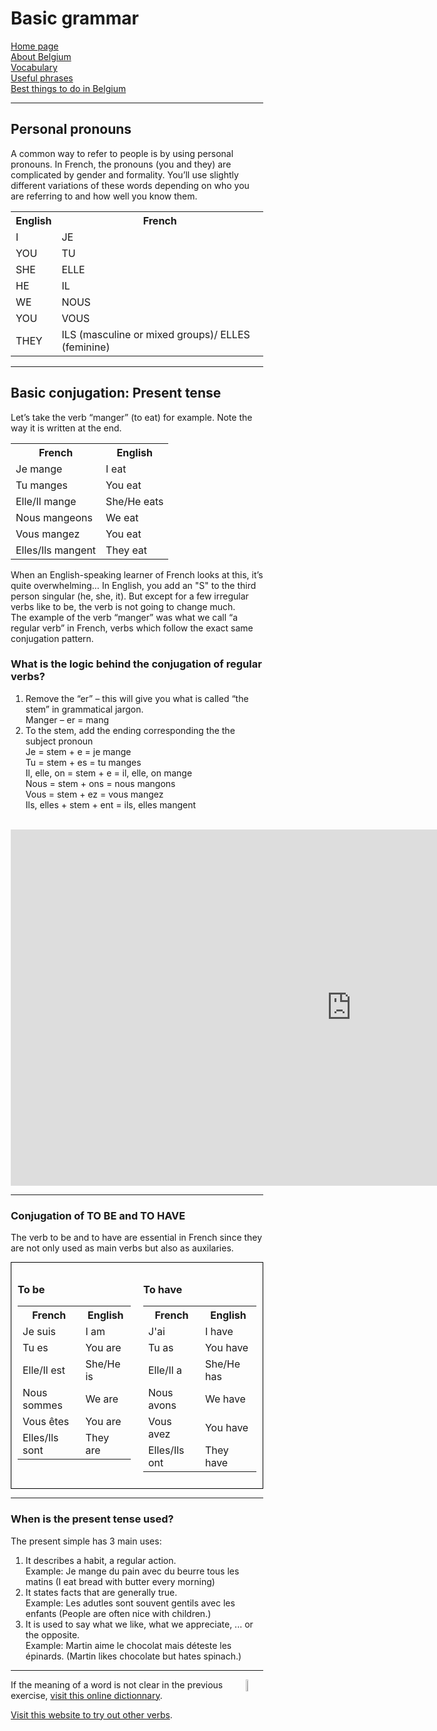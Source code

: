 <h1 class="center">Basic grammar</h1>
<p class="center">
 <a href="index.html">Home page</a> <br>
 <a href="page2.html">About Belgium</a> <br>
 <a href="page3.html">Vocabulary</a> <br>
 <a href="page4.html">Useful phrases</a> <br>
 <a href="page6.html">Best things to do in Belgium</a> 
 </p> 
<hr>

<style>
* {
  box-sizing: border-box;
}

/* Create two equal columns that floats next to each other */

.column {
  float: left;
  width: 50%;
  padding: 10px;
}

/* Border around the container */

.row {
   border: 1px solid black;
}

/* Clear floats after the columns */

.row:after {
  content: "";
  display: table;
  clear: both;
}

/* Responsive layout - makes the two columns stack on top of each other instead of next to each other */

@media screen and (max-width: 600px) {
  .column {
    width: 100%;
  }
}
</style>

<h2>Personal pronouns</h2>
<p>
 A common way to refer to people is by using personal pronouns. In French, the pronouns (you and they) are complicated by gender and formality. You’ll use slightly different variations of these words depending on who you are referring to and how well you know them. 
</p>

<table style="width:100%">
  <tr>
    <th>English</th>
    <th>French</th>
  </tr>
  <tr>
    <td>I</td>
    <td>JE</td>
  </tr>
  <tr>
    <td>YOU</td>
    <td>TU</td>
  </tr>
  <tr>
    <td>SHE</td>
    <td>ELLE</td>
  </tr>
  <tr>
    <td>HE</td>
    <td>IL</td>
  </tr>
  <tr>
    <td>WE</td>
    <td>NOUS</td>
  </tr>
   <tr>
    <td>YOU</td>
    <td>VOUS</td>
  </tr>
   <tr>
    <td>THEY</td>
    <td>ILS (masculine or mixed groups)/ ELLES (feminine)</td>
  </tr>
</table>
<hr>

<h2>Basic conjugation: Present tense</h2>
<p>
 Let’s take the verb “manger” (to eat) for example. Note the way it is written at the end.
</p>
<table style="width:100%">
  <tr>
    <th>French</th>
    <th>English</th>
  </tr>
  <tr>
    <td>Je mange</td>
    <td>I eat</td>
  </tr>
  <tr>
    <td>Tu manges</td>
    <td>You eat</td>
  </tr>
  <tr>
    <td>Elle/Il mange</td>
    <td>She/He eats</td>
  </tr>
  <tr>
    <td>Nous mangeons</td>
    <td>We eat</td>
  </tr>
  <tr>
    <td>Vous mangez</td>
    <td>You eat</td>
  </tr>
   <tr>
    <td>Elles/Ils mangent</td>
    <td>They eat</td>
  </tr>
</table>

<p>When an English-speaking learner of French looks at this, it’s quite overwhelming… In English, you add an "S" to the third person singular (he, she, it). But except for a few irregular verbs like to be, the verb is not going to change much. <br>
The example of the verb “manger” was what we call “a regular verb” in French, verbs which follow the exact same conjugation pattern.
</p>
<h3>What is the logic behind the conjugation of regular verbs?</h3>
<ol>
  <li>Remove the “er” – this will give you what is called “the stem” in grammatical jargon.<br>
 Manger – er = mang </li>
  <li>To the stem, add the ending corresponding the the subject pronoun<br>
Je = stem + e = je mange<br>
Tu = stem + es = tu manges<br>
Il, elle, on = stem + e = il, elle, on mange<br>
Nous = stem + ons = nous mangons<br>
Vous = stem + ez = vous mangez<br>
Ils, elles + stem + ent = ils, elles mangent</li>
</ol>
<br>

<iframe src="https://h5p.org/h5p/embed/686450" width="1090" height="570" frameborder="0" allowfullscreen="allowfullscreen"></iframe><script src="https://h5p.org/sites/all/modules/h5p/library/js/h5p-resizer.js" charset="UTF-8"></script>
<hr>
<h3> Conjugation of TO BE and TO HAVE</h3>
<p>
The verb to be and to have are essential in French since they are not only used as main verbs but also as auxilaries. 
</p>
<div class="row">
  <div class="column">
   <h3>To be</h3>
<table style="width:100%">
  <tr>
    <th>French</th>
    <th>English</th>
  </tr>
  <tr>
    <td>Je suis</td>
    <td>I am</td>
  </tr>
  <tr>
    <td>Tu es</td>
    <td>You are</td>
  </tr>
  <tr>
    <td>Elle/Il est</td>
    <td>She/He is</td>
  </tr>
  <tr>
    <td>Nous sommes</td>
    <td>We are</td>
  </tr>
  <tr>
    <td>Vous êtes</td>
    <td>You are</td>
  </tr>
   <tr>
    <td>Elles/Ils sont</td>
    <td>They are</td>
  </tr>
</table>
</div>
  <div class="column">
  <h3>To have</h3>
<table style="width:100%">
  <tr>
    <th>French</th>
    <th>English</th>
  </tr>
  <tr>
    <td>J'ai</td>
    <td>I have</td>
  </tr>
  <tr>
    <td>Tu as</td>
    <td>You have</td>
  </tr>
  <tr>
    <td>Elle/Il a</td>
    <td>She/He has</td>
  </tr>
  <tr>
    <td>Nous avons</td>
    <td>We have</td>
  </tr>
  <tr>
    <td>Vous avez</td>
    <td>You have</td>
  </tr>
   <tr>
    <td>Elles/Ils ont</td>
    <td>They have</td>
  </tr>
</table>
</div>
</div>
<hr/>
<h3>When is the present tense used?</h3>
<p>
The present simple has 3 main uses:
<ol>
 <li>It describes a habit, a regular action.<br>
 Example: Je mange du pain avec du beurre tous les matins (I eat bread with butter every morning)</li>
 <li>It states facts that are generally true. <br>
 Example: Les adutles sont souvent gentils avec les enfants (People are often nice with children.)</li>
 <li>It is used to say what we like, what we appreciate, ... or the opposite.<br>
 Example: Martin aime le chocolat mais déteste les épinards. (Martin likes chocolate but hates spinach.) </li>
</ol>
</p>
<hr>
<img src="https://image.flaticon.com/icons/png/512/1401/1401284.png" alt="online dictionary" width="7%" height="7%" align="right"> 
If the meaning of a word is not clear in the previous exercise, <a href="https://www.linguee.fr/">visit this online dictionnary</a>. <br>

<a href="https://conjugueur.reverso.net/conjugaison-francais-verbe-conjuguer.html">Visit this website to try out other verbs</a>.
